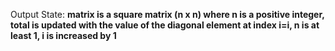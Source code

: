 Output State: **matrix is a square matrix (n x n) where n is a positive integer, total is updated with the value of the diagonal element at index i=i, n is at least 1, i is increased by 1**